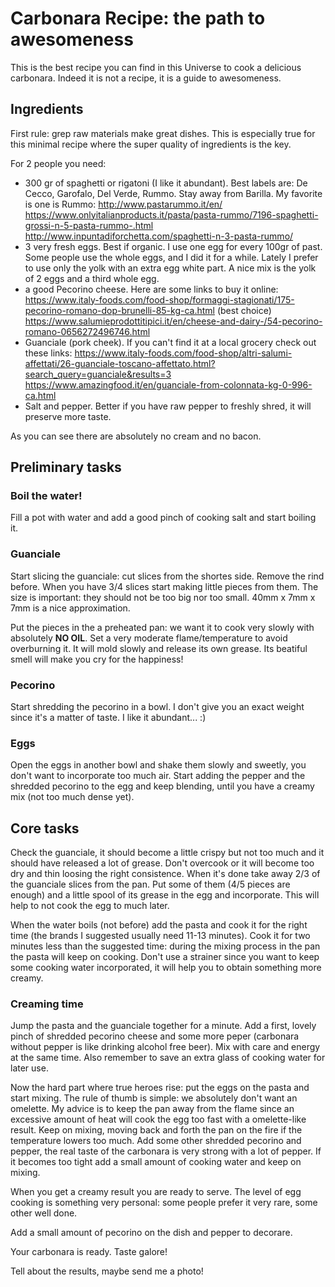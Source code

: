 # Carbonara Recipe: the path to awesomeness

This is the best recipe you can find in this Universe to cook a delicious
carbonara. Indeed it is not a recipe, it is a guide to awesomeness.

## Ingredients
First rule: grep raw materials make great dishes. This is especially true for
this minimal recipe where the super quality of ingredients is the key.

For 2 people you need:

- 300 gr of spaghetti or rigatoni (I like it abundant). 
  Best labels are: De Cecco, Garofalo, Del Verde, Rummo. Stay away from Barilla.
  My favorite is one is Rummo:
    http://www.pastarummo.it/en/
    https://www.onlyitalianproducts.it/pasta/pasta-rummo/7196-spaghetti-grossi-n-5-pasta-rummo-.html
    http://www.inpuntadiforchetta.com/spaghetti-n-3-pasta-rummo/
- 3 very fresh eggs. Best if organic. I use one egg for every 100gr of past.
  Some people use the whole eggs, and I did it for a while. Lately I prefer to 
  use only the yolk with an extra egg white part. A nice mix is the yolk of 
  2 eggs and a third whole egg.
- a good Pecorino cheese. Here are some links to buy it online:
    https://www.italy-foods.com/food-shop/formaggi-stagionati/175-pecorino-romano-dop-brunelli-85-kg-ca.html (best choice)
    https://www.salumieprodottitipici.it/en/cheese-and-dairy-/54-pecorino-romano-0656272496746.html
- Guanciale (pork cheek).
    If you can't find it at a local grocery check out these links:
    https://www.italy-foods.com/food-shop/altri-salumi-affettati/26-guanciale-toscano-affettato.html?search_query=guanciale&results=3
    https://www.amazingfood.it/en/guanciale-from-colonnata-kg-0-996-ca.html
- Salt and pepper. Better if you have raw pepper to freshly shred, it will
  preserve more taste.

As you can see there are absolutely no cream and no bacon.

## Preliminary tasks

### Boil the water!
Fill a pot with water and add a good pinch of cooking salt and start boiling it.

### Guanciale 
Start slicing the guanciale: cut slices from the shortes side. Remove the rind
before.
When you have 3/4 slices start making little pieces from them. The size is
important: they should not be too big nor too small. 40mm x 7mm x 7mm is 
a nice approximation.

Put the pieces in the a preheated pan: we want it to cook very slowly with absolutely
**NO OIL**. Set a very moderate flame/temperature to avoid overburning it.
It will mold slowly and release its own grease. Its beatiful smell will make you 
cry for the happiness!

### Pecorino
Start shredding the pecorino in a bowl. I don't give you an exact weight 
since it's a matter of taste. I like it abundant... :) 

### Eggs
Open the eggs in another bowl and shake them slowly and sweetly, you don't want 
to incorporate too much air. Start adding the pepper and the shredded pecorino 
to the egg and keep blending, until you have a creamy mix (not too much dense yet).

## Core tasks
Check the guanciale, it should become a little crispy but not too much and it 
should have released a lot of grease. Don't overcook or it will become too dry and
thin loosing the right consistence.
When it's done take away 2/3 of the guanciale slices from the pan. Put some of 
them (4/5 pieces are enough) and a little spool of its grease in the egg and 
incorporate. This will help to not cook the egg to much later. 

When the water boils (not before) add the pasta and cook it for the right time 
(the brands I suggested usually need 11-13 minutes). Cook it for two minutes less 
than the suggested time: during the mixing process in the pan the pasta will keep 
on cooking. Don't use a strainer since you want to keep some cooking water 
incorporated, it will help you to obtain something more creamy.

### Creaming time
Jump the pasta and the guanciale together for a minute. Add a first, lovely pinch
of shredded pecorino cheese and some more peper (carbonara without pepper is like
drinking alcohol free beer). Mix with care and energy at the same time. 
Also remember to save an extra glass of cooking water for later use.

Now the hard part where true heroes rise: put the eggs on the pasta and start 
mixing. The rule of thumb is simple: we absolutely don't want an omelette.
My advice is to keep the pan away from the flame since an excessive amount of heat 
will cook the egg too fast with a omelette-like result. Keep on mixing, moving 
back and forth the pan on the fire if the temperature lowers too much. Add some 
other shredded pecorino and pepper, the real taste of the carbonara is very strong 
with a lot of pepper. If it becomes too tight add a small amount of cooking water 
and keep on mixing.

When you get a creamy result you are ready to serve. The level of egg cooking is 
something very personal: some people prefer it very rare, some other well done.

Add a small amount of pecorino on the dish and pepper to decorare. 

Your carbonara is ready. Taste galore!

Tell about the results, maybe send me a photo!

